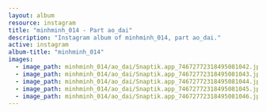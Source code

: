 ```yaml
---
layout: album
resource: instagram
title: "minhminh_014 - Part ao_dai"
description: "Instagram album of minhminh_014, part ao_dai."
active: instagram
album-title: "minhminh_014"
images:
  - image_path: minhminh_014/ao_dai/Snaptik.app_74672772318495081042.jpg
  - image_path: minhminh_014/ao_dai/Snaptik.app_74672772318495081043.jpg
  - image_path: minhminh_014/ao_dai/Snaptik.app_74672772318495081044.jpg
  - image_path: minhminh_014/ao_dai/Snaptik.app_74672772318495081045.jpg
  - image_path: minhminh_014/ao_dai/Snaptik.app_74672772318495081046.jpg
---
```

